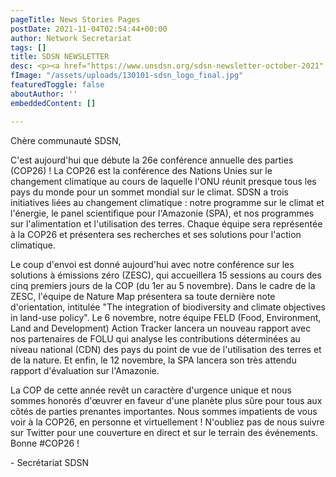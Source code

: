 ```yaml
---
pageTitle: News Stories Pages
postDate: 2021-11-04T02:54:44+00:00
author: Network Secretariat
tags: []
title: SDSN NEWSLETTER
desc: <p><a href="https://www.unsdsn.org/sdsn-newsletter-october-2021" title="https://www.unsdsn.org/sdsn-newsletter-october-2021">https://www.unsdsn.org/sdsn-newsletter-october-2021</a></p>
fImage: "/assets/uploads/130101-sdsn_logo_final.jpg"
featuredToggle: false
aboutAuthor: ''
embeddedContent: []

---
```

Chère communauté SDSN,

C'est aujourd'hui que débute la 26e conférence annuelle des parties (COP26) ! La COP26 est la conférence des Nations Unies sur le changement climatique au cours de laquelle l'ONU réunit presque tous les pays du monde pour un sommet mondial sur le climat. SDSN a trois initiatives liées au changement climatique : notre programme sur le climat et l'énergie, le panel scientifique pour l'Amazonie (SPA), et nos programmes sur l'alimentation et l'utilisation des terres. Chaque équipe sera représentée à la COP26 et présentera ses recherches et ses solutions pour l'action climatique. 

Le coup d'envoi est donné aujourd'hui avec notre conférence sur les solutions à émissions zéro (ZESC), qui accueillera 15 sessions au cours des cinq premiers jours de la COP (du 1er au 5 novembre). Dans le cadre de la ZESC, l'équipe de Nature Map présentera sa toute dernière note d'orientation, intitulée "The integration of biodiversity and climate objectives in land-use policy". Le 6 novembre, notre équipe FELD (Food, Environment, Land and Development) Action Tracker lancera un nouveau rapport avec nos partenaires de FOLU qui analyse les contributions déterminées au niveau national (CDN) des pays du point de vue de l'utilisation des terres et de la nature. Et enfin, le 12 novembre, la SPA lancera son très attendu rapport d'évaluation sur l'Amazonie.

La COP de cette année revêt un caractère d'urgence unique et nous sommes honorés d'œuvrer en faveur d'une planète plus sûre pour tous aux côtés de parties prenantes importantes. Nous sommes impatients de vous voir à la COP26, en personne et virtuellement ! N'oubliez pas de nous suivre sur Twitter pour une couverture en direct et sur le terrain des événements. Bonne #COP26 !

\- Secrétariat SDSN